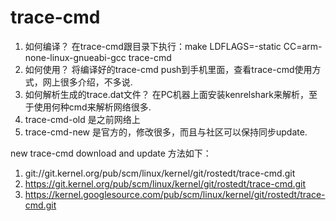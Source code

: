 # trace-cmd
1. 如何编译？
   在trace-cmd跟目录下执行：make LDFLAGS=-static CC=arm-none-linux-gnueabi-gcc trace-cmd
2. 如何使用？
   将编译好的trace-cmd push到手机里面，查看trace-cmd使用方式，网上很多介绍，不多说.
3. 如何解析生成的trace.dat文件？
   在PC机器上面安装kenrelshark来解析，至于使用何种cmd来解析网络很多.
4. trace-cmd-old
   是之前网络上
5. trace-cmd-new
   是官方的，修改很多，而且与社区可以保持同步update.
   

new trace-cmd download and update 方法如下：
1. git://git.kernel.org/pub/scm/linux/kernel/git/rostedt/trace-cmd.git
2. https://git.kernel.org/pub/scm/linux/kernel/git/rostedt/trace-cmd.git
3. https://kernel.googlesource.com/pub/scm/linux/kernel/git/rostedt/trace-cmd.git
